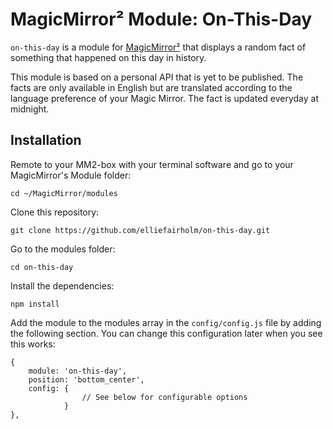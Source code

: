 # MagicMirror² Module: On-This-Day

`on-this-day` is a module for [MagicMirror²](https://magicmirror.builders/) that displays a random fact of something that happened on this day in history.

This module is based on a personal API that is yet to be published.
The facts are only available in English but are translated according to the language preference of your Magic Mirror.
The fact is updated everyday at midnight.

## Installation

Remote to your MM2-box with your terminal software and go to your MagicMirror's Module folder:
````
cd ~/MagicMirror/modules
````

Clone this repository:
````
git clone https://github.com/elliefairholm/on-this-day.git
````

Go to the modules folder:
````
cd on-this-day
````

Install the dependencies:
````
npm install
````

Add the module to the modules array in the `config/config.js` file by adding the following section. You can change this configuration later when you see this works:
```
{
    module: 'on-this-day',
    position: 'bottom_center',
    config: {
                // See below for configurable options
            }
},
```